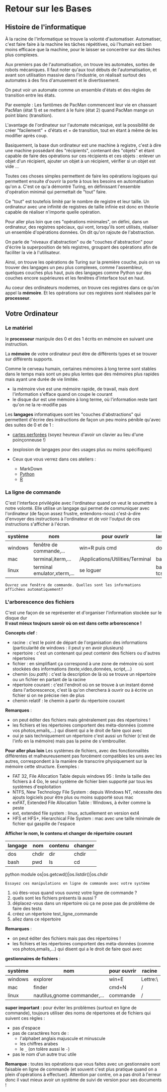 # Retour sur les Bases

## Histoire de l'informatique
À la racine de l'informatique se trouve la volonté d'automatiser.
Automatiser, c'est faire faire à la machine les tâches répétitives, où l'humain est bien moins efficace que la machine, pour le laisser se concentrer sur des tâches plus complexes.

Aux premiers pas de l'automatisation, on trouve les automates, sortes de robots mécaniques.
Il faut noter qu'aux tout débuts de l'automatisation, et avant son utilisation massive dans l'industrie, on réalisait surtout des automates à des fins d'amusement et le divertissement.

On peut voir un automate comme un ensemble d'états et des règles de transition entre les états.

Par exemple : Les fantômes de PacMan commencent leur vie en chassant PacMan (état 1) et se mettent à le fuire (état 2) quand PacMan mange un point blanc (transition).

L'avantage de l'ordinateur sur l'automate mécanique, est la possibilité de créer "facilement" + d'états et + de transition, tout en étant à même de les modifier après coup.

Basiquement, la base dun ordinateur est une machine à registre, c'est à dire une machine possédant des "récipients", contenant des "objets" et étant capable de faire des opérations sur ces récipients et ces objets : enlever un objet d'un récipient, ajouter un objet à un récipient, vérifier si un objet est vide ...

Toutes ces choses simples permettent de faire les opérations logiques qui permettent ensuite d'ouvrir la porte à tous les besoins en automatisation qu'on a.
C'est ce qu'a démontré Turing, en définissant l'ensemble d'opération minimal qui permettait de "tout" faire.

Ce "tout" est toutefois limité par le nombre de registre et leur taille. Un ordinateur avec une infinité de registres de taille infinie est donc en théorie capable de réaliser n'importe quelle opération.

Pour aller plus loin que ces "opérations minimales", on défini, dans un ordinateur, des registres spéciaux, qui vont, lorsqu'ils sont utilisés, réaliser un ensemble d'opérations données. On dit qu'on rajoute de l'abstraction.

On parle de "niveaux d'abstraction" ou de "couches d'abstraction" pour d'écrire la superposition de tels registres, groupant des opérations afin de faciliter la vie à l'utilisateur.

Ainsi, on trouve les opérations de Turing sur la première couche, puis on va trouver des langages un peu plus complexes, comme l'assembleur, quelques couches plus haut, puis des langages comme Python sur des couches encore supérieures et les fenêtres d'interface tout en haut.

Au coeur des ordinateurs modernes, on trouve ces registres dans ce qu'on appel la **mémoire**. Et les opérations sur ces registres sont réalisées par le **processeur**.

## Votre Ordinateur

### Le matériel
le **processeur** manipule des 0 et des 1 écrits en mémoire en suivant une instruction.

La **mémoire** de votre ordinateur peut être de différents types et se trouver sur différents supports.

Comme le cerveau humain, certaines mémoires à long terme sont stables dans le temps mais sont un peu plus lentes que des mémoires plus rapides mais ayant une durée de vie limitée.

 - la mémoire vive est une mémoire rapide, de travail, mais  dont l'information s'efface quand on coupe le courant
 - le disque dur est une mémoire à long terme, où l'information reste tant qu'on ne la re-modifie pas

Les **langages** informatiques sont les "couches d'abstractions" qui permettent d'écrire des instructions de façon un peu moins pénible qu'avec des suites de 0 et de 1 :

 - [cartes perforées](http://fr.wikipedia.org/wiki/Carte_perfor%C3%A9e) (soyez heureux d'avoir un clavier au lieu d'une poinçonneuse !)
 - (explosion de langages pour des usages plus ou moins spécifiques)
 - Ceux que vous verrez dans ces ateliers :
 
   -  MarkDown
   -  [Python](https://www.python.org/)
   -  [R](http://cran.r-project.org/)

### La ligne de commande
C'est l'interface privilégiée avec l'ordinateur quand on veut le soumettre à notre volonté.
Elle utilise un langage qui permet de communiquer avec l'ordinateur (de façon assez frustre, entendons-nous) c'est-à-dire d'envoyer des instructions à l'ordinateur et de voir l'output de ces instructions s'afficher à l'écran.


système|nom|pour ouvrir|langage
-------|--------|--------|------
windows|fenêtre de commande,... |win+R puis cmd| dos
mac|terminal,iterm,...|/Applications/Utilities/Terminal| bash
linux|terminal emulator,xterm,...|se loguer|bash, tcsh,...

`Ouvrez une fenêtre de commande. Quelles sont les informations affichées automatiquement?`

### L'arborescence des fichiers
C'est une façon de se représenter et d'organiser l'information stockée sur le disque dur  
**Il vaut mieux toujours savoir où on est dans cette arborescence !**
  
**Concepts clef** :

- racine : c'est le point de départ de l'organisation des informations (particularité de windows : il peut y en avoir plusieurs)
- repertoire : c'est un contenant qui peut contenir des fichiers ou d'autres répertoires
- fichier : en simplifiant ça correspond à une zone de mémoire où sont stockées des informations (texte,video,données, script,...)
- chemin (ou _path_) : c'est la description de là où se trouve un répertoire ou un fichier en partant de la racine
- répertoire courant : c'est l'endroit où on se trouve à un instant donné dans l'arborescence, c'est là qu'on cherchera à ouvrir ou à écrire un fichier si on ne précise rien de plus
- chemin relatif : le chemin à partir du répertoire courant

**Remarques** :

- on peut éditer des fichiers mais généralement pas des répertoires !
- les fichiers et les répertoires comportent des méta-données (comme vos photos,emails,...) qui disent qui a le droit de faire quoi avec
- oui je sais techniquement un répertoire c'est aussi un fichier (c'est de l'info en la mémoire) mais pas la peine de s'embrouiller.

**Pour aller plus loin**
Les systèmes de fichiers, avec des fonctionnalités différentes et malheureusement pas forcément compatibles les uns avec les autres, correspondent à la manière de transcrire physiquement sur la mémoire cette structure.
Exemples :

- FAT 32, File Allocation Table depuis windows 95 : limite la taille des fichiers à 4 Go, le seul système de fichier bien supporté par tous les systèmes d'exploitation
- NTFS, New Technology File System : depuis Windows NT, nécessite des ajouts logiciels pour être plus ou moins supporté sous mac
- exFAT, Extended File Allocation Table : Windows, à éviter comme la peste
- ext, extended file system : linux, actuellement en version ext4
- HFS et HFS+, Hierarchical File System : mac avec une taille minimale de fichier qui gaspille de l'espace


**Afficher le nom, le contenu et changer de répertoire courant**

langage|nom|contenu|changer
-------|---|-------|-------
dos|chdir|dir|chdir
bash|pwd|ls|cd

python module os|os.getcwd()|os.listdir()|os.chdir

`Essayez ces manipulations en ligne de commande avec votre système`  

1. où êtes-vous quand vous ouvrez votre ligne de commande ?
2. quels sont les fichiers présents là aussi ?
1. déplacez-vous dans un répertoire où ça ne pose pas de problème de faire des tests
1. créez un répertoire test_ligne_commande
1.  allez dans ce répertoire


**Remarques** :

- on peut éditer des fichiers mais pas des répertoires !
- les fichiers et les répertoires comportent des méta-données (comme vos photos,emails,...) qui disent qui a le droit de faire quoi avec

**gestionnaires de fichiers** :

système|nom|pour ouvrir|racine
-------|--------|--------|------
windows|explorer|win+E| Lettre:\
mac|finder|cmd+N| /
linux|nautilus,gnome commander,...|commande|/

**super important** : pour éviter les problèmes (surtout en ligne de commande), toujours utiliser des noms de répertoires et de fichiers qui suivent ces règles :
- pas d'espace
- pas de caractères hors de :
  - l'alphabet anglais majuscule et minuscule
  - les chiffres arabes
  - le `_` (on tolère aussi le `-`)
- pas le nom d'un autre truc utile

**Remarque** : toutes les opérations que vous faites avec un gestionnaire sont faisable en ligne de commande (et souvent c'est plus pratique quand on a plein d'opérations à effectuer). Attention par contre, on a pas droit à l'erreur donc il vaut mieux avoir un système de suivi de version pour ses documents !



